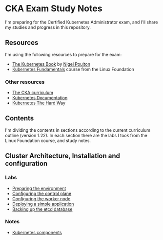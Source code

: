 # CKA Exam Study Notes

I'm preparing for the Certified Kubernetes Administrator exam, and I'll share my studies and progress in this repository.

## Resources

I'm using the following resources to prepare for the exam:

- [The Kubernetes Book](https://github.com/nigelpoulton/TheK8sBook) by [Nigel Poulton](https://nigelpoulton.com/)
- [Kubernetes Fundamentals](https://training.linuxfoundation.org/training/kubernetes-fundamentals/) course from the Linux Foundation

### Other resources

- [The CKA curriculum](https://github.com/cncf/curriculum/blob/master/CKA_Curriculum_v1.22.pdf)
- [Kubernetes Documentation](https://kubernetes.io/docs/home/)
- [Kubernetes The Hard Way](https://github.com/kelseyhightower/kubernetes-the-hard-way)

## Contents

I'm dividing the contents in sections according to the current curriculum outline (version 1.22). In each section there are the labs I took from the Linux Foundation course, and  study notes.

## Cluster Architecture, Installation and configuration

### Labs

- [Preparing the environment](Architecture_Installation_and_Configuration/Labs/environment.md)
- [Configuring the control plane](Architecture_Installation_and_Configuration/Labs/configure_cp.md)
- [Configuring the worker node](Architecture_Installation_and_Configuration/Labs/configure_worker.md)
- [Deploying a simple application](Architecture_Installation_and_Configuration/Labs/deploy_app.md)
- [Backing up the etcd database](Architecture_Installation_and_Configuration/Labs/backup_etcd.md)

### Notes

- [Kubernetes components](Architecture_Installation_and_Configuration/Notes/Kubernetes_components.md)
